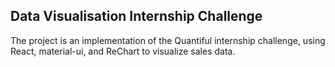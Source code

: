 ## Data Visualisation Internship Challenge
The project is an implementation of the Quantiful internship challenge, using React, material-ui, and ReChart to visualize sales data.
